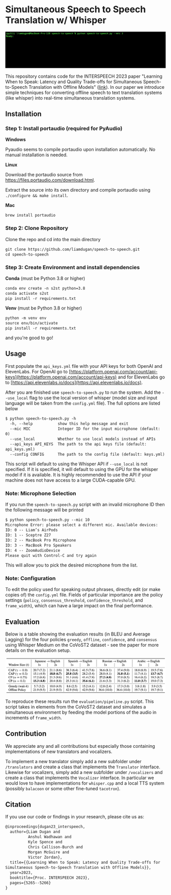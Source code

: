 # Simultaneous Speech to Speech Translation w/ Whisper
![/assets/demo.gif](/assets/demo.gif)

This repository contains code for the INTERSPEECH 2023 paper "Learning When to Speak: Latency and Quality Trade-offs for Simultaneous Speech-to-Speech Translation with Offline Models" ([link](https://www.isca-archive.org/interspeech_2023/dugan23_interspeech.pdf)). In our paper we introduce simple techniques for converting offline speech to text translation systems (like whisper) into real-time simultaneous translation systems.

## Installation
### Step 1: Install portaudio (required for PyAudio)
**Windows**

Pyaudio seems to compile portaudio upon installation automatically. No manual installation is needed.

**Linux**

Download the portaudio source from https://files.portaudio.com/download.html.

Extract the source into its own directory and compile portaudio using `./configure && make install`.

**Mac**
```
brew install portaudio
```
### Step 2: Clone Repository
Clone the repo and cd into the main directory
``` 
git clone https://github.com/liamdugan/speech-to-speech.git
cd speech-to-speech
```

### Step 3: Create Environment and install dependencies 
**Conda** (must be Python 3.8 or higher)
```
conda env create -n s2st python=3.8
conda activate s2st
pip install -r requirements.txt
```
**Venv** (must be Python 3.8 or higher)
```
python -m venv env
source env/bin/activate
pip install -r requirements.txt
```
and you're good to go!

## Usage

First populate the `api_keys.yml` file with your API keys for both OpenAI and ElevenLabs. For OpenAI go to [https://platform.openai.com/account/api-keys](https://platform.openai.com/account/api-keys) and for ElevenLabs go to [https://api.elevenlabs.io/docs](https://api.elevenlabs.io/docs).

After you are finished use `speech-to-speech.py` to run the system. Add the `--use_local` flag to use the local version of whisper (model size and input language will be taken from the `config.yml` file). The full options are listed below
```
$ python speech-to-speech.py -h
  -h, --help           show this help message and exit
  --mic MIC            Integer ID for the input microphone (default: 0)
  --use_local          Whether to use local models instead of APIs
  --api_keys API_KEYS  The path to the api keys file (default: api_keys.yml)
  --config CONFIG      The path to the config file (default: keys.yml)
```

This script will default to using the Whisper API if `--use_local` is not specified. If it is specified, it will default to using the GPU for the whisper model if it is available. It is highly recommended to use the API if your machine does not have access to a large CUDA-capable GPU.

### Note: Microphone Selection
If you run the `speech-to-speech.py` script with an invalid microphone ID then the following message will be printed
```
$ python speech-to-speech.py --mic 10
Microphone Error: please select a different mic. Available devices:
ID: 0 -- Liam’s AirPods
ID: 1 -- Sceptre Z27
ID: 2 -- MacBook Pro Microphone
ID: 3 -- MacBook Pro Speakers
ID: 4 -- ZoomAudioDevice
Please quit with Control-C and try again
```
This will allow you to pick the desired microphone from the list.

### Note: Configuration
To edit the policy used for speaking output phrases, directly edit (or make copies of) the `config.yml` file. Fields of particular importance are the policy settings (`policy`, `consensus_threshold`, `confidence_threshold`, and `frame_width`), which can have a large impact on the final performance. 

## Evaluation
Below is a table showing the evaluation results (in BLEU and Average Lagging) for the four policies `greedy`, `offline`, `confidence`, and `consensus` using Whisper Medium on the CoVoST2 dataset - see the paper for more details on the evaluation setup.

![assets/table.png](assets/table.png)

To reproduce these results run the `evaluation/pipeline.py` script. This script takes in elements from the CoVoST2 dataset and simulates a simultaneous environment by feeding the model portions of the audio in increments of `frame_width`.

## Contribution
We appreciate any and all contributions but especially those containing implementations of new translators and vocalizers. 

To implement a new translator simply add a new subfolder under `/translators` and create a class that implements the `Translator` interface. Likewise for vocalizers, simply add a new subfolder under `/vocalizers` and create a class that implements the `Vocalizer` interface. In particular we would love to have implementations for `whisper.cpp` and a local TTS system (possibly `balacoon` or some other fine-tuned `tacotron`).

## Citation
If you use our code or findings in your research, please cite us as:
```
@inproceedings{dugan23_interspeech,
  author={Liam Dugan and 
          Anshul Wadhawan and 
          Kyle Spence and 
          Chris Callison-Burch and 
          Morgan McGuire and 
          Victor Zordan},
  title={{Learning When to Speak: Latency and Quality Trade-offs for Simultaneous Speech-to-Speech Translation with Offline Models}},
  year=2023,
  booktitle={Proc. INTERSPEECH 2023},
  pages={5265--5266}
}
```
